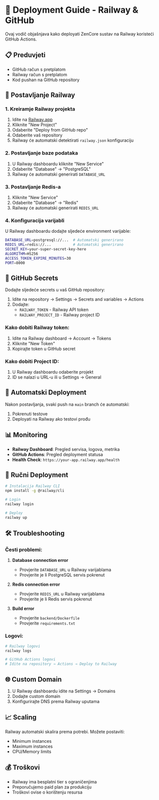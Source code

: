 # 🚀 Deployment Guide - Railway & GitHub

Ovaj vodič objašnjava kako deployati ZenCore sustav na Railway koristeći GitHub Actions.

## 📋 Preduvjeti

- GitHub račun s pretplatom
- Railway račun s pretplatom
- Kod pushan na GitHub repository

## 🔧 Postavljanje Railway

### 1. Kreiramje Railway projekta

1. Idite na [Railway.app](https://railway.app)
2. Kliknite "New Project"
3. Odaberite "Deploy from GitHub repo"
4. Odaberite vaš repository
5. Railway će automatski detektirati `railway.json` konfiguraciju

### 2. Postavljanje baze podataka

1. U Railway dashboardu kliknite "New Service"
2. Odaberite "Database" → "PostgreSQL"
3. Railway će automatski generirati `DATABASE_URL`

### 3. Postavljanje Redis-a

1. Kliknite "New Service"
2. Odaberite "Database" → "Redis"
3. Railway će automatski generirati `REDIS_URL`

### 4. Konfiguracija varijabli

U Railway dashboardu dodajte sljedeće environment varijable:

```bash
DATABASE_URL=postgresql://...  # Automatski generirano
REDIS_URL=redis://...          # Automatski generirano
SECRET_KEY=your-super-secret-key-here
ALGORITHM=HS256
ACCESS_TOKEN_EXPIRE_MINUTES=30
PORT=8000
```

## 🔑 GitHub Secrets

Dodajte sljedeće secrets u vaš GitHub repository:

1. Idite na repository → Settings → Secrets and variables → Actions
2. Dodajte:
   - `RAILWAY_TOKEN` - Railway API token
   - `RAILWAY_PROJECT_ID` - Railway project ID

### Kako dobiti Railway token:

1. Idite na Railway dashboard → Account → Tokens
2. Kliknite "New Token"
3. Kopirajte token u GitHub secret

### Kako dobiti Project ID:

1. U Railway dashboardu odaberite projekt
2. ID se nalazi u URL-u ili u Settings → General

## 🚀 Automatski Deployment

Nakon postavljanja, svaki push na `main` branch će automatski:

1. Pokrenuti testove
2. Deployati na Railway ako testovi prođu

## 📊 Monitoring

- **Railway Dashboard**: Pregled servisa, logova, metrika
- **GitHub Actions**: Pregled deployment statusa
- **Health Check**: `https://your-app.railway.app/health`

## 🔧 Ručni Deployment

```bash
# Instalacija Railway CLI
npm install -g @railway/cli

# Login
railway login

# Deploy
railway up
```

## 🛠️ Troubleshooting

### Česti problemi:

1. **Database connection error**
   - Provjerite `DATABASE_URL` u Railway varijablama
   - Provjerite je li PostgreSQL servis pokrenut

2. **Redis connection error**
   - Provjerite `REDIS_URL` u Railway varijablama
   - Provjerite je li Redis servis pokrenut

3. **Build error**
   - Provjerite `backend/Dockerfile`
   - Provjerite `requirements.txt`

### Logovi:

```bash
# Railway logovi
railway logs

# GitHub Actions logovi
# Idite na repository → Actions → Deploy to Railway
```

## 🌐 Custom Domain

1. U Railway dashboardu idite na Settings → Domains
2. Dodajte custom domain
3. Konfigurirajte DNS prema Railway uputama

## 📈 Scaling

Railway automatski skalira prema potrebi. Možete postaviti:
- Minimum instances
- Maximum instances
- CPU/Memory limits

## 💰 Troškovi

- Railway ima besplatni tier s ograničenjima
- Preporučujemo paid plan za produkciju
- Troškovi ovise o korištenju resursa 
